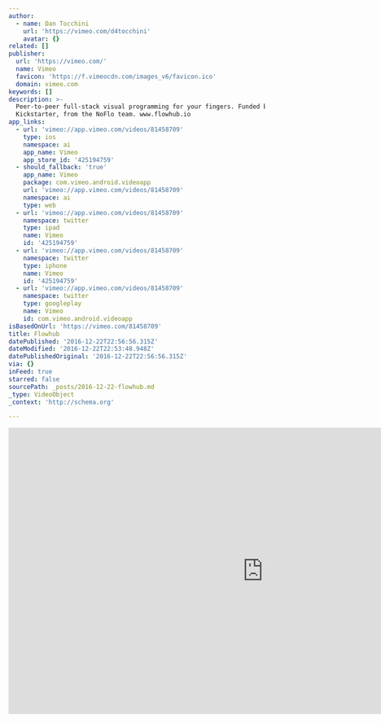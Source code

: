 ```yaml
---
author:
  - name: Dan Tocchini
    url: 'https://vimeo.com/d4tocchini'
    avatar: {}
related: []
publisher:
  url: 'https://vimeo.com/'
  name: Vimeo
  favicon: 'https://f.vimeocdn.com/images_v6/favicon.ico'
  domain: vimeo.com
keywords: []
description: >-
  Peer-to-peer full-stack visual programming for your fingers. Funded by
  Kickstarter, from the NoFlo team. www.flowhub.io
app_links:
  - url: 'vimeo://app.vimeo.com/videos/81458709'
    type: ios
    namespace: ai
    app_name: Vimeo
    app_store_id: '425194759'
  - should_fallback: 'true'
    app_name: Vimeo
    package: com.vimeo.android.videoapp
    url: 'vimeo://app.vimeo.com/videos/81458709'
    namespace: ai
    type: web
  - url: 'vimeo://app.vimeo.com/videos/81458709'
    namespace: twitter
    type: ipad
    name: Vimeo
    id: '425194759'
  - url: 'vimeo://app.vimeo.com/videos/81458709'
    namespace: twitter
    type: iphone
    name: Vimeo
    id: '425194759'
  - url: 'vimeo://app.vimeo.com/videos/81458709'
    namespace: twitter
    type: googleplay
    name: Vimeo
    id: com.vimeo.android.videoapp
isBasedOnUrl: 'https://vimeo.com/81458709'
title: Flowhub
datePublished: '2016-12-22T22:56:56.315Z'
dateModified: '2016-12-22T22:53:48.948Z'
datePublishedOriginal: '2016-12-22T22:56:56.315Z'
via: {}
inFeed: true
starred: false
sourcePath: _posts/2016-12-22-flowhub.md
_type: VideoObject
_context: 'http://schema.org'

---
```

<iframe src="https://cdn.embedly.com/widgets/media.html?src=https%3A%2F%2Fplayer.vimeo.com%2Fvideo%2F81458709&amp;url=https%3A%2F%2Fvimeo.com%2F81458709&amp;image=https%3A%2F%2Fi.vimeocdn.com%2Fvideo%2F459722138_1280.jpg&amp;key=b7d04c9b404c499eba89ee7072e1c4f7&amp;type=text%2Fhtml&amp;schema=vimeo" width="1000" height="563" scrolling="no" frameborder="0" allowfullscreen="" style=""></iframe>
